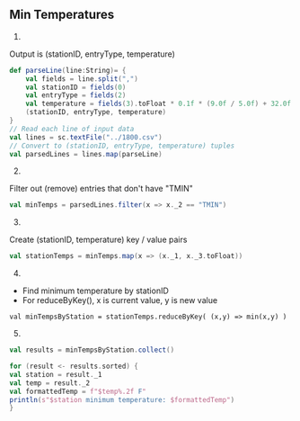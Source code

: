 ## Min Temperatures
1.
Output is (stationID, entryType, temperature)
```scala
def parseLine(line:String)= {
	val fields = line.split(",")
	val stationID = fields(0)
	val entryType = fields(2)
	val temperature = fields(3).toFloat * 0.1f * (9.0f / 5.0f) + 32.0f
	(stationID, entryType, temperature)
}
// Read each line of input data
val lines = sc.textFile("../1800.csv")
// Convert to (stationID, entryType, temperature) tuples
val parsedLines = lines.map(parseLine)
```
2.
Filter out (remove) entries that don't have "TMIN"
```scala
val minTemps = parsedLines.filter(x => x._2 == "TMIN")
```
3.
Create (stationID, temperature) key / value pairs
```scala
val stationTemps = minTemps.map(x => (x._1, x._3.toFloat))
```
4.
* Find minimum temperature by stationID
* For reduceByKey(), x is current value, y is new value
```
val minTempsByStation = stationTemps.reduceByKey( (x,y) => min(x,y) )
```
5.
```scala
val results = minTempsByStation.collect()

for (result <- results.sorted) {
val station = result._1
val temp = result._2
val formattedTemp = f"$temp%.2f F"
println(s"$station minimum temperature: $formattedTemp") 
}
```
